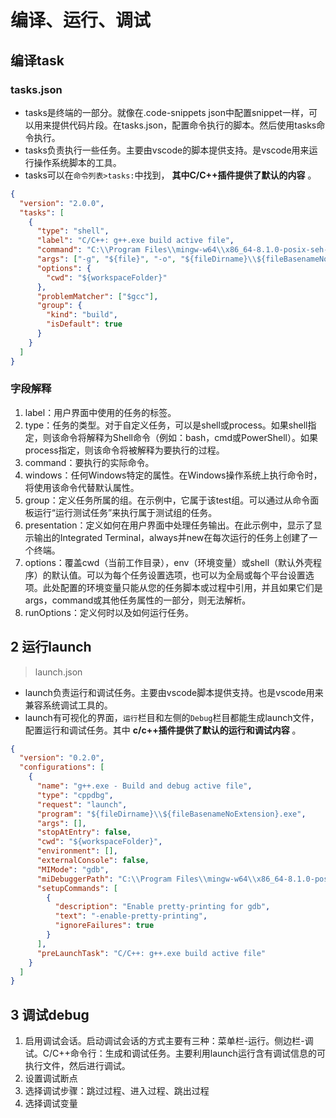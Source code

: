 # 编译、运行、调试

## 编译task

### tasks.json
* tasks是终端的一部分。就像在.code-snippets json中配置snippet一样，可以用来提供代码片段。在tasks.json，配置命令执行的脚本。然后使用tasks命令执行。
* tasks负责执行一些任务。主要由vscode的脚本提供支持。是vscode用来运行操作系统脚本的工具。
* tasks可以在`命令列表>tasks:`中找到， **其中C/C++插件提供了默认的内容** 。
```json
{
  "version": "2.0.0",
  "tasks": [
    {
      "type": "shell",
      "label": "C/C++: g++.exe build active file",
      "command": "C:\\Program Files\\mingw-w64\\x86_64-8.1.0-posix-seh-rt_v6-rev0\\mingw64\\bin\\g++.exe",
      "args": ["-g", "${file}", "-o", "${fileDirname}\\${fileBasenameNoExtension}.exe"],
      "options": {
        "cwd": "${workspaceFolder}"
      },
      "problemMatcher": ["$gcc"],
      "group": {
        "kind": "build",
        "isDefault": true
      }
    }
  ]
}
```
### 字段解释

1. label：用户界面中使用的任务的标签。
2. type：任务的类型。对于自定义任务，可以是shell或process。如果shell指定，则该命令将解释为Shell命令（例如：bash，cmd或PowerShell）。如果process指定，则该命令将被解释为要执行的过程。
3. command：要执行的实际命令。
4. windows：任何Windows特定的属性。在Windows操作系统上执行命令时，将使用该命令代替默认属性。
5. group：定义任务所属的组。在示例中，它属于该test组。可以通过从命令面板运行“运行测试任务”来执行属于测试组的任务。
6. presentation：定义如何在用户界面中处理任务输出。在此示例中，显示了显示输出的Integrated Terminal，always并new在每次运行的任务上创建了一个终端。
7. options：覆盖cwd（当前工作目录），env（环境变量）或shell（默认外壳程序）的默认值。可以为每个任务设置选项，也可以为全局或每个平台设置选项。此处配置的环境变量只能从您的任务脚本或过程中引用，并且如果它们是args，command或其他任务属性的一部分，则无法解析。
8. runOptions：定义何时以及如何运行任务。

## 2 运行launch
> launch.json

* launch负责运行和调试任务。主要由vscode脚本提供支持。也是vscode用来兼容系统调试工具的。
* launch有可视化的界面，`运行`栏目和左侧的`Debug`栏目都能生成launch文件，配置运行和调试任务。其中 **c/c++插件提供了默认的运行和调试内容** 。

```json
{
  "version": "0.2.0",
  "configurations": [
    {
      "name": "g++.exe - Build and debug active file",
      "type": "cppdbg",
      "request": "launch",
      "program": "${fileDirname}\\${fileBasenameNoExtension}.exe",
      "args": [],
      "stopAtEntry": false,
      "cwd": "${workspaceFolder}",
      "environment": [],
      "externalConsole": false,
      "MIMode": "gdb",
      "miDebuggerPath": "C:\\Program Files\\mingw-w64\\x86_64-8.1.0-posix-seh-rt_v6-rev0\\mingw64\\bin\\gdb.exe",
      "setupCommands": [
        {
          "description": "Enable pretty-printing for gdb",
          "text": "-enable-pretty-printing",
          "ignoreFailures": true
        }
      ],
      "preLaunchTask": "C/C++: g++.exe build active file"
    }
  ]
}
```

## 3 调试debug


1. 启用调试会话。启动调试会话的方式主要有三种：菜单栏-运行。侧边栏-调试。C/C++命令行：生成和调试任务。主要利用launch运行含有调试信息的可执行文件，然后进行调试。
2. 设置调试断点
3. 选择调试步骤：跳过过程、进入过程、跳出过程
4. 选择调试变量
